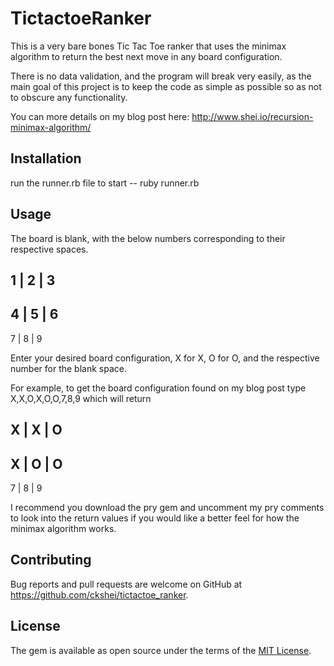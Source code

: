 # TictactoeRanker

This is a very bare bones Tic Tac Toe ranker that uses the minimax algorithm to return the best next move in any board configuration. 

There is no data validation, and the program will break very easily, as the main goal of this project is to keep the code as simple as possible so as not to obscure any functionality. 

You can more details on my blog post here: http://www.shei.io/recursion-minimax-algorithm/

## Installation

run the runner.rb file to start -- ruby runner.rb

## Usage

The board is blank, with the below numbers corresponding to their respective spaces.

 1 | 2 | 3 
-----------
 4 | 5 | 6 
-----------
 7 | 8 | 9 

Enter your desired board configuration, X for X, O for O, and the respective number for the blank space.

For example, to get the board configuration found on my blog post type
X,X,O,X,O,O,7,8,9 which will return

 X | X | O 
-----------
 X | O | O 
-----------
 7 | 8 | 9 

I recommend you download the pry gem and uncomment my pry comments to look into the return values if you would like a better feel for how the minimax algorithm works.

## Contributing

Bug reports and pull requests are welcome on GitHub at https://github.com/ckshei/tictactoe_ranker.


## License

The gem is available as open source under the terms of the [MIT License](http://opensource.org/licenses/MIT).


